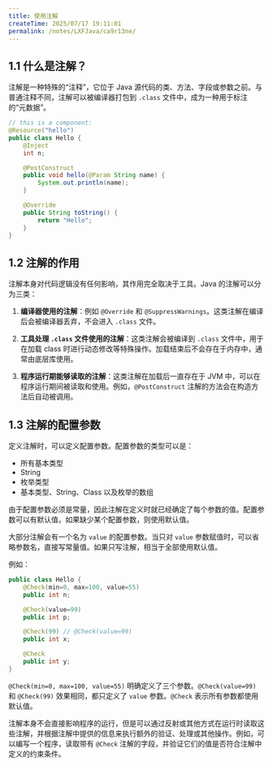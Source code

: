 ```yaml
---
title: 使用注解
createTime: 2025/07/17 19:11:01
permalink: /notes/LXFJava/ca9r13ne/
---
```

## 1.1 什么是注解？

注解是一种特殊的“注释”，它位于 Java 源代码的类、方法、字段或参数之前。与普通注释不同，注解可以被编译器打包到 `.class` 文件中，成为一种用于标注的“元数据”。

```java
// this is a component:
@Resource("hello")
public class Hello {
    @Inject
    int n;

    @PostConstruct
    public void hello(@Param String name) {
        System.out.println(name);
    }

    @Override
    public String toString() {
        return "Hello";
    }
}
```

## 1.2 注解的作用

注解本身对代码逻辑没有任何影响，其作用完全取决于工具。Java 的注解可以分为三类：

1.  **编译器使用的注解**：例如 `@Override` 和 `@SuppressWarnings`。这类注解在编译后会被编译器丢弃，不会进入 `.class` 文件。

2.  **工具处理 `.class` 文件使用的注解**：这类注解会被编译到 `.class` 文件中，用于在加载 class 时进行动态修改等特殊操作。加载结束后不会存在于内存中，通常由底层库使用。

3.  **程序运行期能够读取的注解**：这类注解在加载后一直存在于 JVM 中，可以在程序运行期间被读取和使用。例如，`@PostConstruct` 注解的方法会在构造方法后自动被调用。

## 1.3 注解的配置参数

定义注解时，可以定义配置参数。配置参数的类型可以是：

* 所有基本类型
* String
* 枚举类型
* 基本类型、String、Class 以及枚举的数组

由于配置参数必须是常量，因此注解在定义时就已经确定了每个参数的值。配置参数可以有默认值，如果缺少某个配置参数，则使用默认值。

大部分注解会有一个名为 `value` 的配置参数。当只对 `value` 参数赋值时，可以省略参数名，直接写常量值。如果只写注解，相当于全部使用默认值。

例如：

```java
public class Hello {
    @Check(min=0, max=100, value=55)
    public int n;

    @Check(value=99)
    public int p;

    @Check(99) // @Check(value=99)
    public int x;

    @Check
    public int y;
}
```

`@Check(min=0, max=100, value=55)` 明确定义了三个参数。`@Check(value=99)` 和 `@Check(99)` 效果相同，都只定义了 `value` 参数。`@Check` 表示所有参数都使用默认值。

注解本身不会直接影响程序的运行，但是可以通过反射或其他方式在运行时读取这些注解，并根据注解中提供的信息来执行额外的验证、处理或其他操作。例如，可以编写一个程序，读取带有 `@Check` 注解的字段，并验证它们的值是否符合注解中定义的约束条件。
